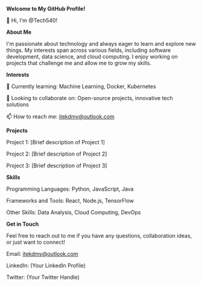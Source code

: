 **Welcome to My GitHub Profile!**

👋 Hi, I'm @Tech540!

**About Me**

I'm passionate about technology and always eager to learn and explore new things. My interests span across various fields, including software development, data science, and cloud computing. I enjoy working on projects that challenge me and allow me to grow my skills.

**Interests**

🌱 Currently learning: Machine Learning, Docker, Kubernetes

💼 Looking to collaborate on: Open-source projects, innovative tech solutions

📫 How to reach me: itekdmv@outlook.com

**Projects**

Project 1: [Brief description of Project 1]

Project 2: [Brief description of Project 2]

Project 3: [Brief description of Project 3]

**Skills**

Programming Languages: Python, JavaScript, Java

Frameworks and Tools: React, Node.js, TensorFlow

Other Skills: Data Analysis, Cloud Computing, DevOps

**Get in Touch**

Feel free to reach out to me if you have any questions, collaboration ideas, or just want to connect!

Email: itekdmv@outlook.com

LinkedIn: (Your LinkedIn Profile)

Twitter: (Your Twitter Handle)

<!---
Tech540/Tech540 is a ✨ special ✨ repository because its `README.md` (this file) appears on your GitHub profile.
You can click the Preview link to take a look at your changes.
--->
